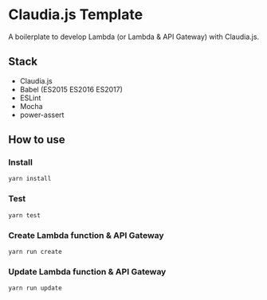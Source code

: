 # Claudia.js Template

A boilerplate to develop Lambda (or Lambda & API Gateway) with Claudia.js.

## Stack

- Claudia.js
- Babel (ES2015 ES2016 ES2017)
- ESLint
- Mocha
- power-assert


## How to use

### Install

```
yarn install
```

### Test

```
yarn test
```

### Create Lambda function & API Gateway

```
yarn run create
```

### Update Lambda function & API Gateway

```
yarn run update
```